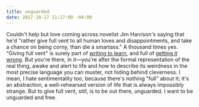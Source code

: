 ```yaml
---
title: unguarded
date: 2017-10-17 11:17:00 -04:00
---
```


Couldn't help but love coming across novelist Jim Harrison's saying that he'd "rather give full vent to all human loves and disappointments, and take a chance on being corny, than die a smartass." A thousand times yes. "Giving full vent" is surely part of [writing to learn](http://sarahendren.com/reading-notes/to-grow-and-cook-a-message/), and full of [getting it wrong](http://blog.ayjay.org/writing-by-the-always-wrong/). But you're there, in it—you're after the formal representation of the real thing, awake and alert to life and how to describe its weirdness in the most precise language you can muster, not hiding behind cleverness. I mean, I hate sentimentality too, because there's nothing "full" about it; it's an abstraction, a well-rehearsed version of life that is always impossibly strange. But to give full vent, still, is to be out there, unguarded. I want to be unguarded and free.
